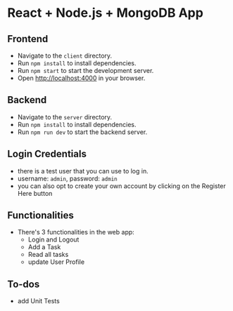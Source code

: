 # React + Node.js + MongoDB App

## Frontend

- Navigate to the `client` directory.
- Run `npm install` to install dependencies.
- Run `npm start` to start the development server.
- Open [http://localhost:4000](http://localhost:3000) in your browser.

## Backend

- Navigate to the `server` directory.
- Run `npm install` to install dependencies.
- Run `npm run dev` to start the backend server.

## Login Credentials
- there is a test user that you can use to log in.
- username: `admin`, password: `admin`
- you can also opt to create your own account by clicking on the Register Here button

## Functionalities
- There's 3 functionalities in the web app:
  - Login and Logout
  - Add a Task
  - Read all tasks
  - update User Profile

## To-dos 
- add Unit Tests 